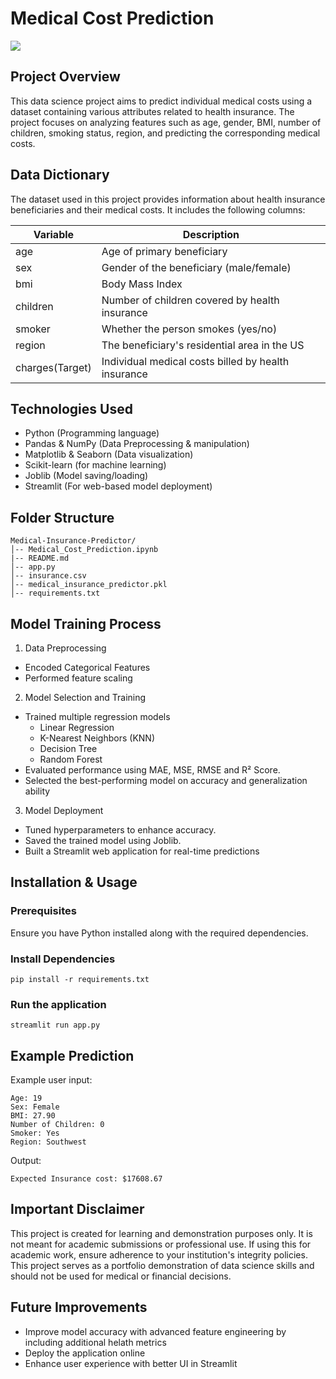 # Medical Cost Prediction
![](https://miro.medium.com/v2/resize:fit:1400/0*ssbGU5VIxtVB6NrF)
## Project Overview
This data science project aims to predict individual medical costs using a dataset containing various attributes related to health insurance. The project focuses on analyzing features such as age, gender, BMI, number of children, smoking status, region, and predicting the corresponding medical costs.

## Data Dictionary
The dataset used in this project provides information about health insurance beneficiaries and their medical costs. It includes the following columns:

| Variable | Description |
| --- | --- |
| age | Age of primary beneficiary |
| sex | Gender of the beneficiary (male/female) |
|bmi | Body Mass Index |
|children | Number of children covered by health insurance |
|smoker | Whether the person smokes (yes/no) |
|region | The beneficiary's residential area in the US |
|charges(Target) | Individual medical costs billed by health insurance |

## Technologies Used
- Python (Programming language)
- Pandas & NumPy (Data Preprocessing & manipulation)
- Matplotlib & Seaborn (Data visualization)
- Scikit-learn (for machine learning)
- Joblib (Model saving/loading)
- Streamlit (For web-based model deployment)

## Folder Structure
```
Medical-Insurance-Predictor/ 
│-- Medical_Cost_Prediction.ipynb    
|-- README.md           
│-- app.py        
│-- insurance.csv    
│-- medical_insurance_predictor.pkl  
│-- requirements.txt         
```

## Model Training Process
1. Data Preprocessing
  - Encoded Categorical Features
  - Performed feature scaling
2. Model Selection and Training
  - Trained multiple regression models
    - Linear Regression
    - K-Nearest Neighbors (KNN)
    - Decision Tree
    - Random Forest
  - Evaluated performance using MAE, MSE, RMSE and R² Score.
  - Selected the best-performing model on accuracy and generalization ability
3. Model Deployment
  - Tuned hyperparameters to enhance accuracy.
  - Saved the trained model using Joblib.
  - Built a Streamlit web application for real-time predictions

## Installation & Usage
### Prerequisites
Ensure you have Python installed along with the required dependencies.

### Install Dependencies
```
pip install -r requirements.txt
```

### Run the application
```
streamlit run app.py
```

 ## Example Prediction
Example user input:
```
Age: 19
Sex: Female
BMI: 27.90
Number of Children: 0
Smoker: Yes
Region: Southwest
```
Output:
```
Expected Insurance cost: $17608.67
```

## Important Disclaimer
This project is created for learning and demonstration purposes only. It is not meant for academic submissions or professional use. If using this for academic work, ensure adherence to your institution's integrity policies. This project serves as a portfolio demonstration of data science skills and should not be used for medical or financial decisions.

## Future Improvements
- Improve model accuracy with advanced feature engineering by including additional helath metrics
- Deploy the application online
- Enhance user experience with better UI in Streamlit